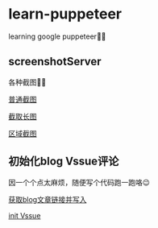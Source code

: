 # learn-puppeteer
learning google puppeteer🐱‍👓

## screenshotServer

各种截图🐱‍💻

[普通截图](https://github.com/blacklisten/learn-puppeteer/blob/master/screenshotServer/screenshotPage.js)

[截取长图](https://github.com/blacklisten/learn-puppeteer/blob/master/screenshotServer/screenshotPageFullScreen.js)

[区域截图](https://github.com/blacklisten/learn-puppeteer/blob/master/screenshotServer/screenshotPageArea.js)

## 初始化blog Vssue评论

因一个个点太麻烦，随便写个代码跑一跑咯😉

[获取blog文章链接并写入](https://github.com/blacklisten/learn-puppeteer/blob/master/climbServer/getTitleDatas.js)

[init Vssue](https://github.com/blacklisten/learn-puppeteer/blob/master/climbServer/index.js)
